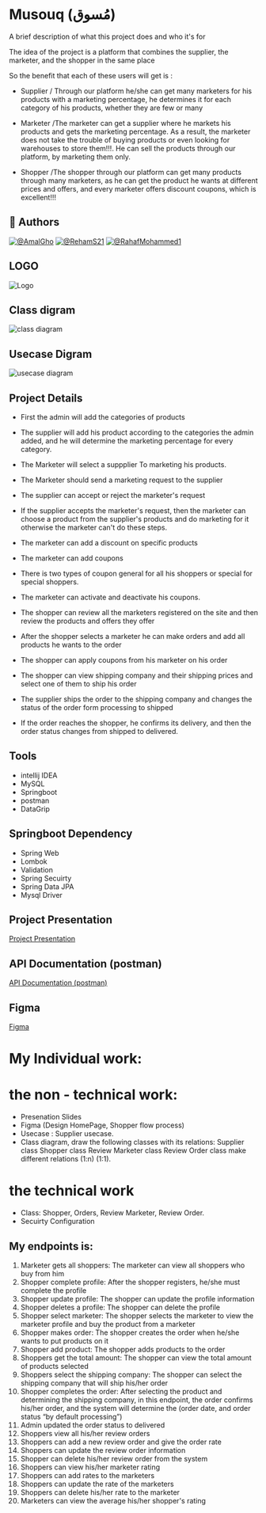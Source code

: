 # Musouq  (مُسوق)

A brief description of what this project does and who it's for

The idea of the project is a platform that combines the supplier, the marketer, and the shopper in the same place

So the benefit that each of these users will get is :
* Supplier / Through our platform he/she can get many marketers for his products with a marketing percentage, he determines it for each category of his products, whether they are few or many

* Marketer /The marketer can get a supplier where he markets his products and gets the marketing percentage. As a result, the marketer does not take the trouble of buying products or even looking for warehouses to store them!!!. He can sell the products through our platform, by marketing them only.

* Shopper /The shopper through our platform can get many products through many marketers, as he can get the product he wants at different prices and offers, and every marketer offers discount coupons, which is excellent!!!








## 🔗 Authors
[![@AmalGho](https://img.shields.io/badge/@AmalGho-F7A072?style=for-the-badge&logo=ko-fi&logoColor=white)](https://www.github.com/AmalGho)
[![@RehamS21](https://img.shields.io/badge/@RehamS21-F7A072?style=for-the-badge&logo=ko-fi&logoColor=white)](https://www.github.com/RehamS21)
[![@RahafMohammed1](https://img.shields.io/badge/@RahafMohammed1-F7A072?style=for-the-badge&logo=ko-fi&logoColor=white)](https://www.github.com/RahafMohammed1)




## LOGO

![Logo](https://github.com/AmalGho/MusouqSystem/blob/main/musouq-logo.png)


## Class digram 

![class diagram](https://github.com/AmalGho/MusouqSystem/blob/main/musouq-class.drawio.png)




## Usecase Digram

![usecase diagram](https://github.com/AmalGho/MusouqSystem/blob/main/musouq-usecase.drawio.png)





## Project Details

- First the admin will add the categories of products

- The supplier will add his product according to the categories the admin added, and he will determine the marketing percentage for every category.

- The Marketer will select a suppplier To marketing his products.

- The Marketer should send a marketing request to the supplier 

- The supplier can accept or reject the marketer's request

- If the supplier accepts the marketer's request, then the marketer can choose a product from the supplier's products and do marketing for it otherwise the marketer can't do these steps.

- The marketer can add a discount on specific products

- The marketer can add coupons 

- There is two types of coupon general for all his shoppers or special for special shoppers.

- The marketer can activate and deactivate his coupons.

- The shopper can review all the marketers registered on the site and then review the products and offers they offer

- After the shopper selects a marketer he can make orders and add all products he wants to the order 

- The shopper can apply coupons from his marketer on his order 

- The shopper can view shipping company and their shipping prices and select one of them to ship his order

- The supplier ships the order to the shipping company and changes the status of the order form processing to shipped

- If the order reaches the shopper, he confirms its delivery, and then the order status changes from shipped to delivered.




## Tools 

- intellij IDEA
- MySQL
- Springboot
- postman
- DataGrip




## Springboot Dependency

- Spring Web
- Lombok
- Validation
- Spring Secuirty
- Spring Data JPA
- Mysql Driver




##  Project Presentation
[Project Presentation](https://www.canva.com/design/DAFt-RjJPRg/IViq2TcqG7FPyrOiw3kDjQ/edit?utm_content=DAFt-RjJPRg&utm_campaign=designshare&utm_medium=link2&utm_source=sharebutton)




## API Documentation (postman)
[API Documentation (postman)](https://documenter.getpostman.com/view/28984368/2s9YC1XETh)




## Figma
[Figma](https://www.figma.com/proto/29jAKsedWTK1xrg2r6RjYM/%D9%85%D9%8F%D8%B3%D9%88%D9%82?type=design&node-id=38-240&t=5DlmXUWUksbPqiwl-0&scaling=min-zoom&page-id=0%3A1)



# My Individual work:

# the non - technical work:
- Presenation Slides
- Figma (Design HomePage, Shopper flow process)
- Usecase : Supplier usecase.
- Class diagram, draw the following classes with its relations:
Supplier class
Shopper class
Review Marketer class
Review Order class
make different relations (1:n) (1:1).


# the technical work
- Class: Shopper, Orders, Review Marketer, Review Order.
- Secuirty Configuration
## My endpoints is:

1. Marketer gets all shoppers: The marketer can view all shoppers who buy from him 
3. Shopper complete profile: After the shopper registers, he/she must complete the profile
4. Shopper update profile: The shopper can update the profile information 
5. Shopper deletes a profile: The shopper can delete the profile
6. Shopper select marketer: The shopper selects the marketer to view the marketer profile and buy the product from a marketer 
7. Shopper makes order: The shopper creates the order when he/she wants to put products on it 
8. Shopper add product: The shopper adds products to the order 
9. Shoppers get the total amount: The shopper can view the total amount of products selected 
10. Shoppers select the shipping company: The shopper can select the shipping company that will ship his/her order 
11. Shopper completes the order: After selecting the product and determining the shipping company, in this endpoint, the order confirms his/her order, and the system will determine the (order date, and order status “by default processing”) 
12. Admin updated the order status to delivered 
13. Shoppers view all his/her review orders 
14. Shoppers can add a new review order and give the order rate 
15. Shoppers can update the review order information 
16. Shopper can delete his/her review order from the system 
17. Shoppers can view his/her marketer rating 
18. Shoppers can add rates to the marketers 
19. Shoppers can update the rate of the marketers 
20. Shoppers can delete his/her rate to the  marketer 
21. Marketers can view the average his/her shopper's rating  











 

